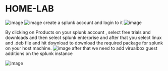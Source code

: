 # HOME-LAB

![image](https://github.com/user-attachments/assets/f9d8a746-6dfe-4757-9af4-6ac3c340458e)
![image](https://github.com/user-attachments/assets/cec2b602-635a-4a57-a7ae-51d85839d42e)
create a splunk account and login to it
![image](https://github.com/user-attachments/assets/a1288cc0-68aa-487a-898d-977b0202e05a)

By clicking on Products on your splunk account , select free trials and downloads and then select splunk enterprise and after that you select  linux and .deb file and hit download to download the required package for splunk on your host machine.
![image](https://github.com/user-attachments/assets/52214145-5e36-4996-ba0e-2b825687ef5b)
after that we need to add virualbox guest additions on the splunk instance

![image](https://github.com/user-attachments/assets/18515dcf-b777-4c04-827e-026e10c39f3b)



